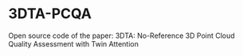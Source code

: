 # 3DTA-PCQA
Open source code of the paper:  3DTA: No-Reference 3D Point Cloud Quality Assessment with Twin Attention

